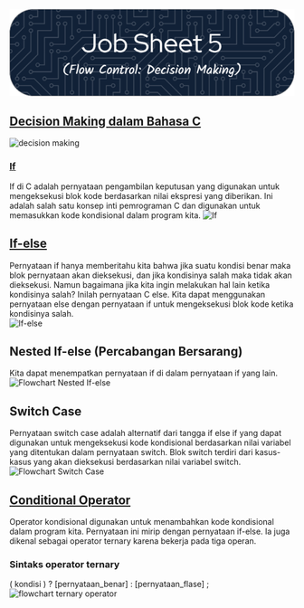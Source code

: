 ![Job Sheet 5](https://github.com/Zyxcid/Praktikum_Algoritma/blob/main/Images/JS5.png)
## [Decision Making dalam Bahasa C](https://www.geeksforgeeks.org/decision-making-c-cpp/)
![decision making](https://media.geeksforgeeks.org/wp-content/uploads/20230424101456/Conditional-Statements-in-c.webp)

### [If](https://www.geeksforgeeks.org/c-if-statement/)
If di C adalah pernyataan pengambilan keputusan yang digunakan untuk mengeksekusi blok kode berdasarkan nilai ekspresi yang diberikan. Ini adalah salah satu konsep inti pemrograman C dan digunakan untuk memasukkan kode kondisional dalam program kita.
![If](https://media.geeksforgeeks.org/wp-content/uploads/20230310131453/flowchart-of-if-in-c.png)

## [If-else](https://www.geeksforgeeks.org/c-if-else-statement/)
Pernyataan if hanya memberitahu kita bahwa jika suatu kondisi benar maka blok pernyataan akan dieksekusi, dan jika kondisinya salah maka tidak akan dieksekusi. Namun bagaimana jika kita ingin melakukan hal lain ketika kondisinya salah? Inilah pernyataan C else. Kita dapat menggunakan pernyataan else dengan pernyataan if untuk mengeksekusi blok kode ketika kondisinya salah.  
![If-else](https://media.geeksforgeeks.org/wp-content/uploads/20230220123250/flowchart_of_if_else_in_c.png)  

## Nested If-else (Percabangan Bersarang)
Kita dapat menempatkan pernyataan if di dalam pernyataan if yang lain.
![Flowchart Nested If-else](https://media.geeksforgeeks.org/wp-content/uploads/20230424102041/nested-if-else-flowchart.webp)

## Switch Case
Pernyataan switch case adalah alternatif dari tangga if else if yang dapat digunakan untuk mengeksekusi kode kondisional berdasarkan nilai variabel yang ditentukan dalam pernyataan switch. Blok switch terdiri dari kasus-kasus yang akan dieksekusi berdasarkan nilai variabel switch.
![Flowchart Switch Case](https://media.geeksforgeeks.org/wp-content/uploads/20231115161034/flow-diagram-of-switch-in-c.png)

## [Conditional Operator](https://www.geeksforgeeks.org/conditional-or-ternary-operator-in-c/)
Operator kondisional digunakan untuk menambahkan kode kondisional dalam program kita. Pernyataan ini mirip dengan pernyataan if-else. Ia juga dikenal sebagai operator ternary karena bekerja pada tiga operan.
### Sintaks operator ternary
( kondisi ) ?  [pernyataan_benar]  :  [pernyataan_flase] ;
![flowchart ternary operator](https://media.geeksforgeeks.org/wp-content/uploads/20230302093903/flowchart-of-conditional-or-ternary-operator-in-c.png)
